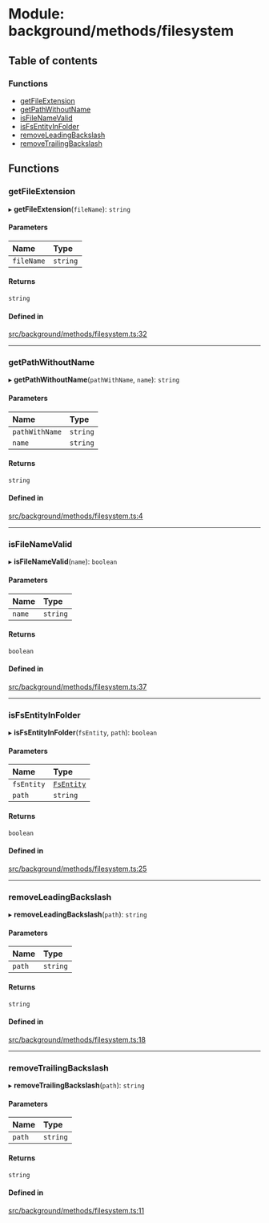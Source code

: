 # Module: background/methods/filesystem

## Table of contents

### Functions

- [getFileExtension](../wiki/background.methods.filesystem#getfileextension)
- [getPathWithoutName](../wiki/background.methods.filesystem#getpathwithoutname)
- [isFileNameValid](../wiki/background.methods.filesystem#isfilenamevalid)
- [isFsEntityInFolder](../wiki/background.methods.filesystem#isfsentityinfolder)
- [removeLeadingBackslash](../wiki/background.methods.filesystem#removeleadingbackslash)
- [removeTrailingBackslash](../wiki/background.methods.filesystem#removetrailingbackslash)

## Functions

### getFileExtension

▸ **getFileExtension**(`fileName`): `string`

#### Parameters

| Name | Type |
| :------ | :------ |
| `fileName` | `string` |

#### Returns

`string`

#### Defined in

[src/background/methods/filesystem.ts:32](https://github.com/ExperimentsByFileFighter/WebApp-PoC-technical-Documentation/blob/5171d3e/src/background/methods/filesystem.ts#L32)

___

### getPathWithoutName

▸ **getPathWithoutName**(`pathWithName`, `name`): `string`

#### Parameters

| Name | Type |
| :------ | :------ |
| `pathWithName` | `string` |
| `name` | `string` |

#### Returns

`string`

#### Defined in

[src/background/methods/filesystem.ts:4](https://github.com/ExperimentsByFileFighter/WebApp-PoC-technical-Documentation/blob/5171d3e/src/background/methods/filesystem.ts#L4)

___

### isFileNameValid

▸ **isFileNameValid**(`name`): `boolean`

#### Parameters

| Name | Type |
| :------ | :------ |
| `name` | `string` |

#### Returns

`boolean`

#### Defined in

[src/background/methods/filesystem.ts:37](https://github.com/ExperimentsByFileFighter/WebApp-PoC-technical-Documentation/blob/5171d3e/src/background/methods/filesystem.ts#L37)

___

### isFsEntityInFolder

▸ **isFsEntityInFolder**(`fsEntity`, `path`): `boolean`

#### Parameters

| Name | Type |
| :------ | :------ |
| `fsEntity` | [`FsEntity`](../wiki/background.api.filesystemTypes.FsEntity) |
| `path` | `string` |

#### Returns

`boolean`

#### Defined in

[src/background/methods/filesystem.ts:25](https://github.com/ExperimentsByFileFighter/WebApp-PoC-technical-Documentation/blob/5171d3e/src/background/methods/filesystem.ts#L25)

___

### removeLeadingBackslash

▸ **removeLeadingBackslash**(`path`): `string`

#### Parameters

| Name | Type |
| :------ | :------ |
| `path` | `string` |

#### Returns

`string`

#### Defined in

[src/background/methods/filesystem.ts:18](https://github.com/ExperimentsByFileFighter/WebApp-PoC-technical-Documentation/blob/5171d3e/src/background/methods/filesystem.ts#L18)

___

### removeTrailingBackslash

▸ **removeTrailingBackslash**(`path`): `string`

#### Parameters

| Name | Type |
| :------ | :------ |
| `path` | `string` |

#### Returns

`string`

#### Defined in

[src/background/methods/filesystem.ts:11](https://github.com/ExperimentsByFileFighter/WebApp-PoC-technical-Documentation/blob/5171d3e/src/background/methods/filesystem.ts#L11)
